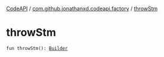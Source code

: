 [CodeAPI](../index.md) / [com.github.jonathanxd.codeapi.factory](index.md) / [throwStm](.)

# throwStm

`fun throwStm(): `[`Builder`](../com.github.jonathanxd.codeapi.base/-throw-exception/-builder/index.md)